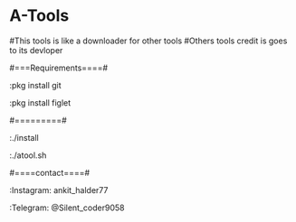 # A-Tools
 
#This tools is like a downloader for other tools 
#Others tools credit is goes to its devloper

#===Requirements====#

:pkg install git

:pkg install figlet

#=========#

:./install

:./atool.sh


#====contact====#

:Instagram: ankit_halder77

:Telegram: @Silent_coder9058
